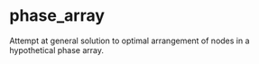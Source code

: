 # phase_array
Attempt at general solution to optimal arrangement of nodes in a hypothetical phase array.
